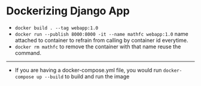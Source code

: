 # Dockerizing Django App

- `docker build . --tag webapp:1.0`
- `docker run --publish 8000:8000 -it --name mathfc webapp:1.0` name attached to container to refrain from calling by container id everytime.
- `docker rm mathfc` to remove the container with that name reuse the command.

---

- If you are having a docker-compose.yml file, you would run `docker-compose up --build` to build and run the image
